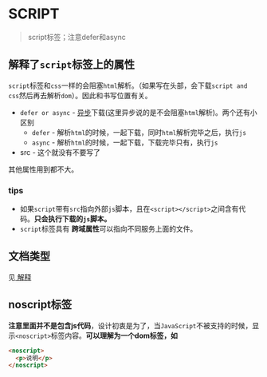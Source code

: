 # SCRIPT
> script标签；注意defer和async

## 解释了`script`标签上的属性

`script`标签和`css`一样的会阻塞`html`解析。（如果写在头部，会下载`script and css`然后再去解析`dom`）。因此和书写位置有关。

* `defer or async` - [异步](https://github.com/JiangWeixian/JS-Tips/blob/master/Grammar/JS-%E5%90%8C%E6%AD%A5%E5%BC%82%E6%AD%A5.md)下载(这里异步说的是不会阻塞`html`解析)。两个还有小区别
  * `defer` - 解析`html`的时候，一起下载，同时`html`解析完毕之后，执行`js`
  * `async` - 解析`html`的时候，一起下载，下载完毕只有，执行`js`
* src - 这个就没有不要写了

其他属性用到都不大。

### tips

* 如果`script`带有`src`指向外部`js`脚本，且在`<script></script>`之间含有代码。**只会执行下载的`js`脚本。**
* `script`标签具有 **跨域属性**可以指向不同服务上面的文件。

## 文档类型

见[<!doctype html> 解释](https://github.com/JiangWeixian/JS-Tips/blob/master/HTML/HTML-DOCTYPE.md)

## noscript标签

**注意里面并不是包含js代码**，设计初衷是为了，当`JavaScript`不被支持的时候，显示`<noscript>`标签内容。**可以理解为一个dom标签，如<p></p>**

```html
<noscript>
  <p>说明</p>
</noscript>
```